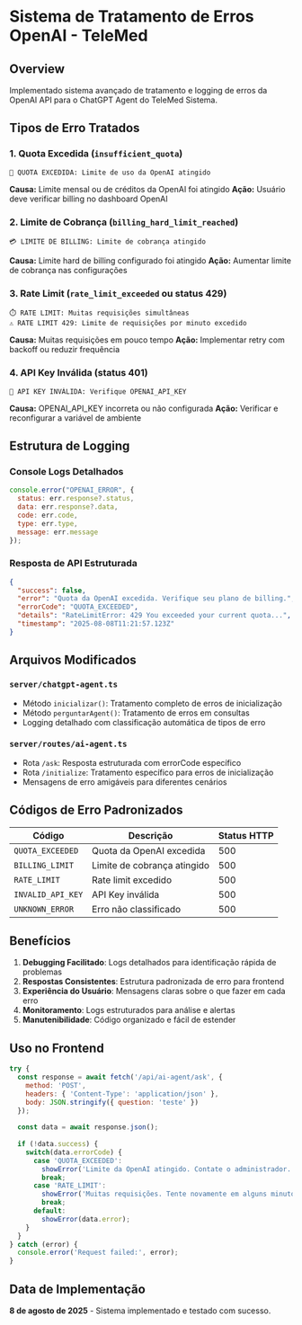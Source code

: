 # Sistema de Tratamento de Erros OpenAI - TeleMed

## Overview
Implementado sistema avançado de tratamento e logging de erros da OpenAI API para o ChatGPT Agent do TeleMed Sistema.

## Tipos de Erro Tratados

### 1. Quota Excedida (`insufficient_quota`)
```
🚫 QUOTA EXCEDIDA: Limite de uso da OpenAI atingido
```
**Causa:** Limite mensal ou de créditos da OpenAI foi atingido
**Ação:** Usuário deve verificar billing no dashboard OpenAI

### 2. Limite de Cobrança (`billing_hard_limit_reached`)  
```
💳 LIMITE DE BILLING: Limite de cobrança atingido
```
**Causa:** Limite hard de billing configurado foi atingido
**Ação:** Aumentar limite de cobrança nas configurações

### 3. Rate Limit (`rate_limit_exceeded` ou status 429)
```
⏱️ RATE LIMIT: Muitas requisições simultâneas
⚠️ RATE LIMIT 429: Limite de requisições por minuto excedido
```
**Causa:** Muitas requisições em pouco tempo
**Ação:** Implementar retry com backoff ou reduzir frequência

### 4. API Key Inválida (status 401)
```
🔑 API KEY INVÁLIDA: Verifique OPENAI_API_KEY
```
**Causa:** OPENAI_API_KEY incorreta ou não configurada
**Ação:** Verificar e reconfigurar a variável de ambiente

## Estrutura de Logging

### Console Logs Detalhados
```javascript
console.error("OPENAI_ERROR", {
  status: err.response?.status,
  data: err.response?.data, 
  code: err.code,
  type: err.type,
  message: err.message
});
```

### Resposta de API Estruturada
```json
{
  "success": false,
  "error": "Quota da OpenAI excedida. Verifique seu plano de billing.",
  "errorCode": "QUOTA_EXCEEDED",
  "details": "RateLimitError: 429 You exceeded your current quota...",
  "timestamp": "2025-08-08T11:21:57.123Z"
}
```

## Arquivos Modificados

### `server/chatgpt-agent.ts`
- Método `inicializar()`: Tratamento completo de erros de inicialização
- Método `perguntarAgent()`: Tratamento de erros em consultas
- Logging detalhado com classificação automática de tipos de erro

### `server/routes/ai-agent.ts`
- Rota `/ask`: Resposta estruturada com errorCode específico
- Rota `/initialize`: Tratamento específico para erros de inicialização
- Mensagens de erro amigáveis para diferentes cenários

## Códigos de Erro Padronizados

| Código | Descrição | Status HTTP |
|--------|-----------|-------------|
| `QUOTA_EXCEEDED` | Quota da OpenAI excedida | 500 |
| `BILLING_LIMIT` | Limite de cobrança atingido | 500 |
| `RATE_LIMIT` | Rate limit excedido | 500 |
| `INVALID_API_KEY` | API Key inválida | 500 |
| `UNKNOWN_ERROR` | Erro não classificado | 500 |

## Benefícios

1. **Debugging Facilitado**: Logs detalhados para identificação rápida de problemas
2. **Respostas Consistentes**: Estrutura padronizada de erro para frontend
3. **Experiência do Usuário**: Mensagens claras sobre o que fazer em cada erro
4. **Monitoramento**: Logs estruturados para análise e alertas
5. **Manutenibilidade**: Código organizado e fácil de estender

## Uso no Frontend

```javascript
try {
  const response = await fetch('/api/ai-agent/ask', {
    method: 'POST',
    headers: { 'Content-Type': 'application/json' },
    body: JSON.stringify({ question: 'teste' })
  });
  
  const data = await response.json();
  
  if (!data.success) {
    switch(data.errorCode) {
      case 'QUOTA_EXCEEDED':
        showError('Limite da OpenAI atingido. Contate o administrador.');
        break;
      case 'RATE_LIMIT':
        showError('Muitas requisições. Tente novamente em alguns minutos.');
        break;
      default:
        showError(data.error);
    }
  }
} catch (error) {
  console.error('Request failed:', error);
}
```

## Data de Implementação
**8 de agosto de 2025** - Sistema implementado e testado com sucesso.